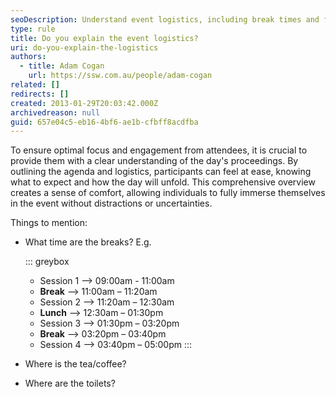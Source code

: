 ```yaml
---
seoDescription: Understand event logistics, including break times and facilities, to ensure a seamless experience for attendees.
type: rule
title: Do you explain the event logistics?
uri: do-you-explain-the-logistics
authors:
  - title: Adam Cogan
    url: https://ssw.com.au/people/adam-cogan
related: []
redirects: []
created: 2013-01-29T20:03:42.000Z
archivedreason: null
guid: 657e04c5-eb16-4bf6-ae1b-cfbff8acdfba
---
```


To ensure optimal focus and engagement from attendees, it is crucial to provide them with a clear understanding of the day's proceedings. By outlining the agenda and logistics, participants can feel at ease, knowing what to expect and how the day will unfold. This comprehensive overview creates a sense of comfort, allowing individuals to fully immerse themselves in the event without distractions or uncertainties.

<!--endintro-->

Things to mention:

- What time are the breaks?
  E.g.

  ::: greybox

  - Session 1 --> 09:00am - 11:00am
  - **Break** --> 11:00am – 11:20am
  - Session 2 --> 11:20am – 12:30am
  - **Lunch** --> 12:30am – 01:30pm
  - Session 3 --> 01:30pm – 03:20pm
  - **Break** --> 03:20pm – 03:40pm
  - Session 4 --> 03:40pm – 05:00pm
    :::

- Where is the tea/coffee?
- Where are the toilets?
